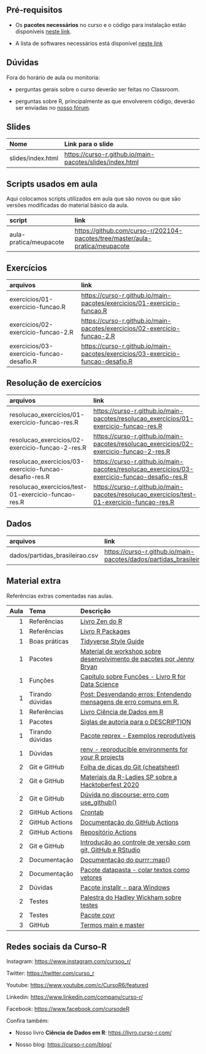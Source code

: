 
<!-- README.md is generated from README.Rmd. Please edit that file -->

## Pré-requisitos

-   Os **pacotes necessários** no curso e o código para instalação estão
    disponíveis [neste
    link](https://github.com/curso-r/main-pacotes#pacotes-necess%C3%A1rios).

-   A lista de softwares necessários está disponível [neste
    link](https://curso-r.github.io/main-pacotes/#pr-requisitos)

## Dúvidas

Fora do horário de aula ou monitoria:

-   perguntas gerais sobre o curso deverão ser feitas no Classroom.

-   perguntas sobre R, principalmente as que envolverem código, deverão
    ser enviadas no [nosso fórum](https://discourse.curso-r.com/).

## Slides

| Nome              | Link para o slide                                          |
|:------------------|:-----------------------------------------------------------|
| slides/index.html | <https://curso-r.github.io/main-pacotes/slides/index.html> |

## Scripts usados em aula

Aqui colocamos scripts utilizados em aula que são novos ou que são
versões modificadas do material básico da aula.

| script                 | link                                                                           |
|:-----------------------|:-------------------------------------------------------------------------------|
| aula-pratica/meupacote | <https://github.com/curso-r/202104-pacotes/tree/master/aula-pratica/meupacote> |

## Exercícios

| arquivos                                 | link                                                                              |
|:-----------------------------------------|:----------------------------------------------------------------------------------|
| exercicios/01-exercicio-funcao.R         | <https://curso-r.github.io/main-pacotes/exercicios/01-exercicio-funcao.R>         |
| exercicios/02-exercicio-funcao-2.R       | <https://curso-r.github.io/main-pacotes/exercicios/02-exercicio-funcao-2.R>       |
| exercicios/03-exercicio-funcao-desafio.R | <https://curso-r.github.io/main-pacotes/exercicios/03-exercicio-funcao-desafio.R> |

## Resolução de exercícios

| arquivos                                                | link                                                                                            |
|:--------------------------------------------------------|:------------------------------------------------------------------------------------------------|
| resolucao\_exercicios/01-exercicio-funcao-res.R         | <https://curso-r.github.io/main-pacotes/resolucao_exercicios/01-exercicio-funcao-res.R>         |
| resolucao\_exercicios/02-exercicio-funcao-2-res.R       | <https://curso-r.github.io/main-pacotes/resolucao_exercicios/02-exercicio-funcao-2-res.R>       |
| resolucao\_exercicios/03-exercicio-funcao-desafio-res.R | <https://curso-r.github.io/main-pacotes/resolucao_exercicios/03-exercicio-funcao-desafio-res.R> |
| resolucao\_exercicios/test-01-exercicio-funcao-res.R    | <https://curso-r.github.io/main-pacotes/resolucao_exercicios/test-01-exercicio-funcao-res.R>    |

## Dados

| arquivos                        | link                                                                    |
|:--------------------------------|:------------------------------------------------------------------------|
| dados/partidas\_brasileirao.csv | <https://curso-r.github.io/main-pacotes/dados/partidas_brasileirao.csv> |

## Material extra

Referências extras comentadas nas aulas.

| Aula | Tema            | Descrição                                                                                                                                                                          |
|-----:|:----------------|:-----------------------------------------------------------------------------------------------------------------------------------------------------------------------------------|
|    1 | Referências     | [Livro Zen do R](https://curso-r.github.io/zen-do-r/)                                                                                                                              |
|    1 | Referências     | [Livro R Packages](https://r-pkgs.org/)                                                                                                                                            |
|    1 | Boas práticas   | [Tidyverse Style Guide](https://principles.tidyverse.org/)                                                                                                                         |
|    1 | Pacotes         | [Material de workshop sobre desenvolvimento de pacotes por Jenny Bryan](https://github.com/jennybc/pkg-dev-tutorial)                                                               |
|    1 | Funções         | [Capítulo sobre Funcões - Livro R for Data Science](https://r4ds.had.co.nz/functions.html)                                                                                         |
|    1 | Tirando dúvidas | [Post: Desvendando erros: Entendendo mensagens de erro comuns em R.](https://blog.curso-r.com/posts/2021-03-29-desvendando-erros/)                                                 |
|    1 | Referências     | [Livro Ciência de Dados em R](https://livro.curso-r.com/)                                                                                                                          |
|    1 | Pacotes         | [Siglas de autoria para o DESCRIPTION](https://r-pkgs.org/description.html#author)                                                                                                 |
|    1 | Tirando dúvidas | [Pacote reprex - Exemplos reprodutíveis](https://reprex.tidyverse.org/)                                                                                                            |
|    1 | Dúvidas         | [renv - reproducible environments for your R projects](https://rstudio.github.io/renv/articles/renv.html)                                                                          |
|    2 | Git e GitHub    | [Folha de dicas do Git (cheatsheet)](https://training.github.com/downloads/pt_BR/github-git-cheat-sheet/)                                                                          |
|    2 | Git e GitHub    | [Materiais da R-Ladies SP sobre a Hacktoberfest 2020](https://r-ladies-sao-paulo.github.io/2020-hacktoberfest/)                                                                    |
|    2 | Git e GitHub    | [Dúvida no discourse: erro com use\_github()](https://discourse.curso-r.com/t/github-erro-ao-usar-a-funcao-use-github/1111/4)                                                      |
|    2 | GitHub Actions  | [Crontab](https://crontab.guru/)                                                                                                                                                   |
|    2 | GitHub Actions  | [Documentação do GitHub Actions](https://docs.github.com/pt/actions/learn-github-actions/introduction-to-github-actions)                                                           |
|    2 | GitHub Actions  | [Repositório Actions](https://github.com/r-lib/actions/tree/master/examples#quickstart-ci-workflow)                                                                                |
|    2 | Git e GitHub    | [Introdução ao controle de versão com git, GitHub e RStudio](https://mauriciovancine.github.io/short-course-git-github-rstudio/slides/pres_short_course_git_github_rstudio.html#1) |
|    2 | Documentação    | [Documentação do purrr::map()](https://github.com/tidyverse/purrr/blob/master/R/map.R)                                                                                             |
|    2 | Documentação    | [Pacote datapasta - colar textos como vetores](https://milesmcbain.github.io/datapasta/)                                                                                           |
|    2 | Dúvidas         | [Pacote installr - para Windows](https://github.com/talgalili/installr)                                                                                                            |
|    2 | Testes          | [Palestra do Hadley Wickham sobre testes](https://www.youtube.com/watch?v=1ZrjWKcG1C4)                                                                                             |
|    2 | Testes          | [Pacote covr](https://covr.r-lib.org/)                                                                                                                                             |
|    3 | GitHub          | [Termos main e master](https://blog.curso-r.com/posts/2020-07-27-github-main-branch/)                                                                                              |

## Redes sociais da Curso-R

Instagram: <https://www.instagram.com/cursoo_r/>

Twitter: <https://twitter.com/curso_r>

Youtube: <https://www.youtube.com/c/CursoR6/featured>

Linkedin: <https://www.linkedin.com/company/curso-r/>

Facebook: <https://www.facebook.com/cursodeR>

Confira também:

-   Nosso livro **Ciência de Dados em R**: <https://livro.curso-r.com/>

-   Nosso blog: <https://curso-r.com/blog/>
